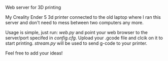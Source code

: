 
Web server for 3D printing

My Creality Ender 5 3d printer connected to the old laptop where I ran this server and don't need to mess between two computers any more.

Usage is simple, just run: _web.py_ and point your web browser to the server/port specifed in _config.cfg_. Upload your .gcode file and clcik on it to start printing.
_stream.py_ will be used to send g-code to your printer.

Feel free to add your ideas!
